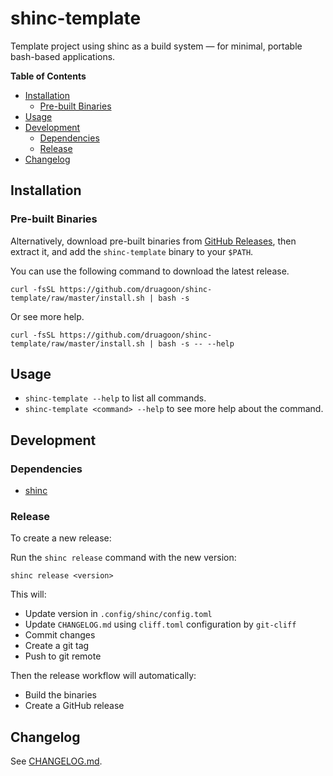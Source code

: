 <!-- markdownlint-disable MD033 MD036 -->
<h1>shinc-template</h1>

Template project using shinc as a build system — for minimal, portable bash-based applications.

**Table of Contents**

- [Installation](#installation)
  - [Pre-built Binaries](#pre-built-binaries)
- [Usage](#usage)
- [Development](#development)
  - [Dependencies](#dependencies)
  - [Release](#release)
- [Changelog](#changelog)

## Installation

### Pre-built Binaries

Alternatively, download pre-built binaries from [GitHub Releases](https://github.com/druagoon/shinc-template/releases),
then extract it, and add the `shinc-template` binary to your `$PATH`.

You can use the following command to download the latest release.

```shell
curl -fsSL https://github.com/druagoon/shinc-template/raw/master/install.sh | bash -s
```

Or see more help.

```shell
curl -fsSL https://github.com/druagoon/shinc-template/raw/master/install.sh | bash -s -- --help
```

## Usage

- `shinc-template --help` to list all commands.
- `shinc-template <command> --help` to see more help about the command.

## Development

### Dependencies

- [shinc](https://github.com/druagoon/shinc-rs)

### Release

To create a new release:

Run the `shinc release` command with the new version:

```shell
shinc release <version>
```

This will:

- Update version in `.config/shinc/config.toml`
- Update `CHANGELOG.md` using `cliff.toml` configuration by `git-cliff`
- Commit changes
- Create a git tag
- Push to git remote

Then the release workflow will automatically:

- Build the binaries
- Create a GitHub release
<!-- - Update the Homebrew formula -->

## Changelog

See [CHANGELOG.md](./CHANGELOG.md).

